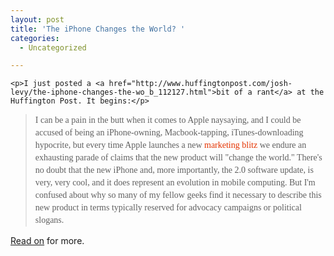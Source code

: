 ```yaml
---
layout: post
title: 'The iPhone Changes the World? '
categories:
  - Uncategorized

---
```



    <p>I just posted a <a href="http://www.huffingtonpost.com/josh-levy/the-iphone-changes-the-wo_b_112127.html">bit of a rant</a> at the Huffington Post. It begins:</p>
<blockquote>
  <p><span style="font-family:Georgia;line-height:20px;">I can be a pain in the butt when it comes to Apple naysaying, and I could be accused of being an iPhone-owning, Macbook-tapping, iTunes-downloading hypocrite, but every time Apple launches a new <a href="http://www.apple.com/iphone/" style="border-color:initial;text-decoration:none;color:#E43300;border-style:none;margin:0;padding:0;">marketing blitz</a> we endure an exhausting parade of claims that the new product will "change the world." There's no doubt that the new iPhone and, more importantly, the 2.0 software update, is very, very cool, and it does represent an evolution in mobile computing. But I'm confused about why so many of my fellow geeks find it necessary to describe this new product in terms typically reserved for advocacy campaigns or political slogans.</span><br /></p>
</blockquote>
<p><a href="http://www.huffingtonpost.com/josh-levy/the-iphone-changes-the-wo_b_112127.html">Read on</a> for more.</p>
  
